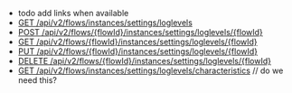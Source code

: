* todo add links when available
* [GET /api/v2/flows/instances/settings/loglevels]()
* [POST /api/v2/flows/{flowId}/instances/settings/loglevels/{flowId}]()
* [GET /api/v2/flows/{flowId}/instances/settings/loglevels/{flowId}]()
* [PUT /api/v2/flows/{flowId}/instances/settings/loglevels/{flowId}]()
* [DELETE /api/v2/flows/{flowId}/instances/settings/loglevels/{flowId}]()
* [GET /api/v2/flows/instances/settings/loglevels/characteristics]() // do we need this?